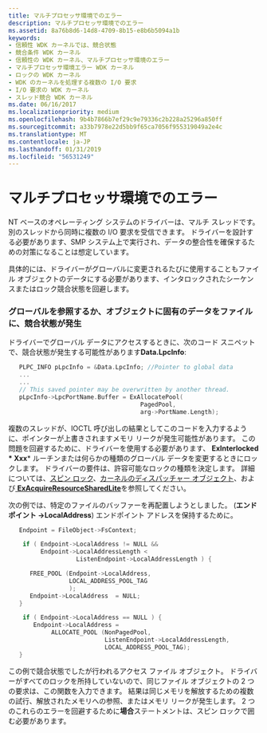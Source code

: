 ```yaml
---
title: マルチプロセッサ環境でのエラー
description: マルチプロセッサ環境でのエラー
ms.assetid: 8a76b8d6-14d8-4709-8b15-e8b6b5094a1b
keywords:
- 信頼性 WDK カーネルでは、競合状態
- 競合条件 WDK カーネル
- 信頼性の WDK カーネル、マルチプロセッサ環境のエラー
- マルチプロセッサ環境エラー WDK カーネル
- ロックの WDK カーネル
- WDK のカーネルを処理する複数の I/O 要求
- I/O 要求の WDK カーネル
- スレッド競合 WDK カーネル
ms.date: 06/16/2017
ms.localizationpriority: medium
ms.openlocfilehash: 9b4b7866b7ef29c9e79336c2b228a25296a850ff
ms.sourcegitcommit: a33b7978e22d5bb9f65ca7056f955319049a2e4c
ms.translationtype: MT
ms.contentlocale: ja-JP
ms.lasthandoff: 01/31/2019
ms.locfileid: "56531249"
---
```

# <a name="errors-in-a-multiprocessor-environment"></a>マルチプロセッサ環境でのエラー





NT ベースのオペレーティング システムのドライバーは、マルチ スレッドです。別のスレッドから同時に複数の I/O 要求を受信できます。 ドライバーを設計する必要があります、SMP システム上で実行され、データの整合性を確保するための対策になることは想定しています。

具体的には、ドライバーがグローバルに変更されるたびに使用することもファイル オブジェクトのデータにする必要があります、インタロックされたシーケンスまたはロック競合状態を回避します。

### <a name="encountering-a-race-condition-when-referencing-global-or-file-object-specific-data"></a>グローバルを参照するか、オブジェクトに固有のデータをファイルに、競合状態が発生

ドライバーでグローバル データにアクセスするときに、次のコード スニペットで、競合状態が発生する可能性があります**Data.LpcInfo**:

```cpp
   PLPC_INFO pLpcInfo = &Data.LpcInfo; //Pointer to global data
   ...
   ...
   // This saved pointer may be overwritten by another thread.
   pLpcInfo->LpcPortName.Buffer = ExAllocatePool(
                                     PagedPool,
                                     arg->PortName.Length);
```

複数のスレッドが、IOCTL 呼び出しの結果としてこのコードを入力するように、ポインターが上書きされますメモリ リークが発生可能性があります。 この問題を回避するために、ドライバーを使用する必要があります、 **ExInterlocked * Xxx*** ルーチンまたは何らかの種類のグローバル データを変更するときにロックします。 ドライバーの要件は、許容可能なロックの種類を決定します。 詳細については、[スピン ロック](spin-locks.md)、[カーネルのディスパッチャー オブジェクト](kernel-dispatcher-objects.md)、および[ **ExAcquireResourceSharedLite**](https://msdn.microsoft.com/library/windows/hardware/ff544363)を参照してください。

次の例では、特定のファイルのバッファーを再配置しようとしました。 (**エンドポイント -&gt;LocalAddress**) エンドポイント アドレスを保持するために。

```cpp
   Endpoint = FileObject->FsContext;

    if ( Endpoint->LocalAddress != NULL &&
         Endpoint->LocalAddressLength <
                   ListenEndpoint->LocalAddressLength ) {

      FREE_POOL (Endpoint->LocalAddress,
                 LOCAL_ADDRESS_POOL_TAG
                 );
      Endpoint->LocalAddress  = NULL;
   }

    if ( Endpoint->LocalAddress == NULL ) {
       Endpoint->LocalAddress =
            ALLOCATE_POOL (NonPagedPool,
                           ListenEndpoint->LocalAddressLength,
                           LOCAL_ADDRESS_POOL_TAG);
   }
```

この例で競合状態でしたが行われるアクセス ファイル オブジェクト。 ドライバーがすべてのロックを所持していないので、同じファイル オブジェクトの 2 つの要求は、この関数を入力できます。 結果は同じメモリを解放するための複数の試行、解放されたメモリへの参照、またはメモリ リークが発生します。 2 つのこれらのエラーを回避するために**場合**ステートメントは、スピン ロックで囲む必要があります。








